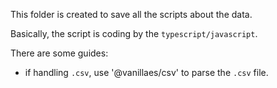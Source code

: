 This folder is created to save all the scripts about the data.

Basically, the script is coding by the `typescript/javascript`.

There are some guides:

* if handling `.csv`, use '@vanillaes/csv' to parse the `.csv` file.